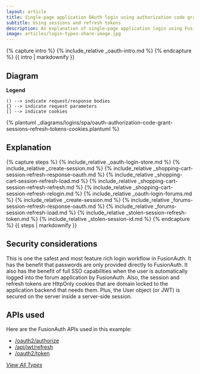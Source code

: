 ```yaml
---
layout: article
title: Single-page application OAuth login using authorization code grant
subtitle: Using sessions and refresh tokens
description: An explanation of single-page application login using FusionAuth OAuth interface with the authorization code grant and uses server-side sessions plus refresh tokens in cookies
image: articles/login-types-share-image.jpg
---
```


{% capture intro %}
{% include_relative _oauth-intro.md %}
{% endcapture %}
{{ intro | markdownify }}

## Diagram

**Legend**

```text
() --> indicate request/response bodies
{} --> indicate request parameters
[] --> indicate cookies
```

{% plantuml _diagrams/logins/spa/oauth-authorization-code-grant-sessions-refresh-tokens-cookies.plantuml %}

## Explanation

{% capture steps %}
{% include_relative _oauth-login-store.md %}
{% include_relative _create-session.md %}
{% include_relative _shopping-cart-session-refresh-response-oauth.md %}
{% include_relative _shopping-cart-session-refresh-load.md %}
{% include_relative _shopping-cart-session-refresh-refresh.md %}
{% include_relative _shopping-cart-session-refresh-relogin.md %}
{% include_relative _oauth-login-forums.md %}
{% include_relative _create-session.md %}
{% include_relative _forums-session-refresh-response-oauth.md %}
{% include_relative _forums-session-refresh-load.md %}
{% include_relative _stolen-session-refresh-token.md %}
{% include_relative _stolen-session-id.md %}
{% endcapture %}
{{ steps | markdownify }}

## Security considerations

This is one the safest and most feature rich login workflow in FusionAuth. It has the benefit that passwords are only provided directly to FusionAuth. It also has the benefit of full SSO capabilities when the user is automatically logged into the forum application by FusionAuth. Also, the session and refresh tokens are HttpOnly cookies that are domain locked to the application backend that needs them. Plus, the User object (or JWT) is secured on the server inside a server-side session.

## APIs used

Here are the FusionAuth APIs used in this example:

* [/oauth2/authorize](/docs/v1/tech/oauth/endpoints#authorize)
* [/api/jwt/refresh](/docs/v1/tech/apis/jwt#refresh-a-jwt)
* [/oauth2/token](/docs/v1/tech/oauth/endpoints#refresh-token-grant-request)

[_View All Types_](/articles/logins/types-of-logins)
